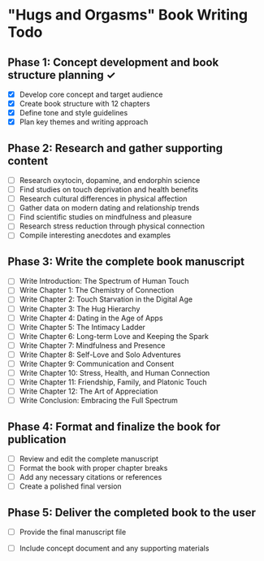 # "Hugs and Orgasms" Book Writing Todo

## Phase 1: Concept development and book structure planning ✓
- [x] Develop core concept and target audience
- [x] Create book structure with 12 chapters
- [x] Define tone and style guidelines
- [x] Plan key themes and writing approach

## Phase 2: Research and gather supporting content
- [ ] Research oxytocin, dopamine, and endorphin science
- [ ] Find studies on touch deprivation and health benefits
- [ ] Research cultural differences in physical affection
- [ ] Gather data on modern dating and relationship trends
- [ ] Find scientific studies on mindfulness and pleasure
- [ ] Research stress reduction through physical connection
- [ ] Compile interesting anecdotes and examples

## Phase 3: Write the complete book manuscript
- [ ] Write Introduction: The Spectrum of Human Touch
- [ ] Write Chapter 1: The Chemistry of Connection
- [ ] Write Chapter 2: Touch Starvation in the Digital Age
- [ ] Write Chapter 3: The Hug Hierarchy
- [ ] Write Chapter 4: Dating in the Age of Apps
- [ ] Write Chapter 5: The Intimacy Ladder
- [ ] Write Chapter 6: Long-term Love and Keeping the Spark
- [ ] Write Chapter 7: Mindfulness and Presence
- [ ] Write Chapter 8: Self-Love and Solo Adventures
- [ ] Write Chapter 9: Communication and Consent
- [ ] Write Chapter 10: Stress, Health, and Human Connection
- [ ] Write Chapter 11: Friendship, Family, and Platonic Touch
- [ ] Write Chapter 12: The Art of Appreciation
- [ ] Write Conclusion: Embracing the Full Spectrum

## Phase 4: Format and finalize the book for publication
- [ ] Review and edit the complete manuscript
- [ ] Format the book with proper chapter breaks
- [ ] Add any necessary citations or references
- [ ] Create a polished final version

## Phase 5: Deliver the completed book to the user
- [ ] Provide the final manuscript file
- [ ] Include concept document and any supporting materials

